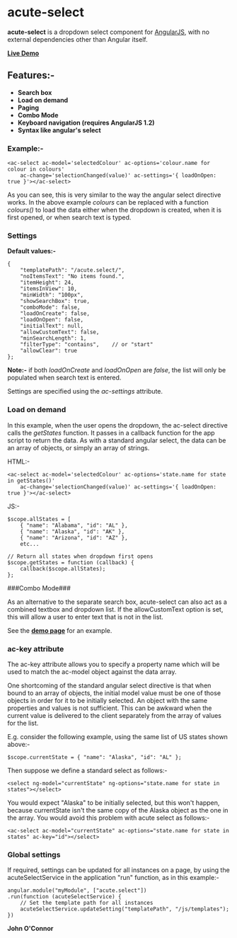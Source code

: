 # acute-select #

**acute-select** is a dropdown select component for [AngularJS](http://angularjs.org/), with no external dependencies other than Angular itself.

**[Live Demo](http://john-oc.github.io/)** 

## Features:- ##

- **Search box**
- **Load on demand**
- **Paging**
- **Combo Mode**
- **Keyboard navigation (requires AngularJS 1.2)**
- **Syntax like angular's select**
 
### Example:- ###

	<ac-select ac-model='selectedColour' ac-options='colour.name for colour in colours'
		ac-change='selectionChanged(value)' ac-settings='{ loadOnOpen: true }'></ac-select>

As you can see, this is very similar to the way the angular select directive works.
In the above example *colours* can be replaced with a function *colours()* to load the data either when the dropdown is created, when it is first opened, or when search text is typed.



### Settings ###

**Default values:-**

    {
        "templatePath": "/acute.select/",
        "noItemsText": "No items found.",
        "itemHeight": 24,
        "itemsInView": 10,
        "minWidth": "100px",
        "showSearchBox": true,
        "comboMode": false,
        "loadOnCreate": false,
        "loadOnOpen": false,      
        "initialText": null,
        "allowCustomText": false,
        "minSearchLength": 1,
        "filterType": "contains",    // or "start"
        "allowClear": true
    };

**Note:-** if both *loadOnCreate* and *loadOnOpen* are *false*, the list will only be populated when search text is entered.

Settings are specified using the *ac-settings* attribute.

### Load on demand ###

In this example, when the user opens the dropdown, the ac-select directive calls the *getStates* function. It passes in a callback function for the app script to return the data. As with a standard angular select, the data can be an array of objects, or simply an array of strings.

HTML:-

	<ac-select ac-model='selectedColour' ac-options='state.name for state in getStates()'
		ac-change='selectionChanged(value)' ac-settings='{ loadOnOpen: true }'></ac-select>

JS:-

    $scope.allStates = [
        { "name": "Alabama", "id": "AL" },
        { "name": "Alaska", "id": "AK" },
        { "name": "Arizona", "id": "AZ" },
		etc...

    // Return all states when dropdown first opens
    $scope.getStates = function (callback) {
        callback($scope.allStates);
    };

###Combo Mode###

As an alternative to the separate search box, acute-select can also act as a combined textbox and dropdown list. If the allowCustomText option is set, this will allow a user to enter text that is not in the list.

See the **[demo page](http://john-oc.github.io/)** for an example.

### ac-key attribute ###

The ac-key attribute allows you to specify a property name which will be used to match the ac-model object against the data array.

One shortcoming of the standard angular select directive is that when bound to an array of objects, the initial model value must be one of those objects in order for it to be initially selected. An object with the same properties and values is not sufficient. This can be awkward when the current value is delivered to the client separately from the array of values for the list.

E.g. consider the following example, using the same list of US states shown above:-

	$scope.currentState = { "name": "Alaska", "id": "AL" };

Then suppose we define a standard select as follows:-

	<select ng-model="currentState" ng-options="state.name for state in states"></select>

You would expect "Alaska" to be initially selected, but this won't happen, because currentState isn't the
same copy of the Alaska object as the one in the array. You would avoid this problem with acute select as follows:-

	<ac-select ac-model="currentState" ac-options="state.name for state in states" ac-key="id"></select>

### Global settings ###

If required, settings can be updated for all instances on a page, by using the acuteSelectService in the application "run" function, as in this example:-

	angular.module("myModule", ["acute.select"])
	.run(function (acuteSelectService) {
	    // Set the template path for all instances
	    acuteSelectService.updateSetting("templatePath", "/js/templates");
	})

**John O'Connor**